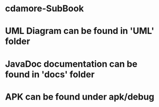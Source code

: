 # cdamore-SubBook

# UML Diagram can be found in 'UML' folder

# JavaDoc documentation can be found in 'docs' folder

# APK can be found under apk/debug
